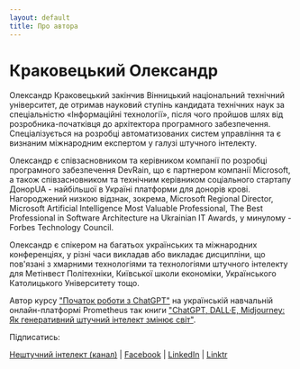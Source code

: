 ```yaml
---
layout: default
title: Про автора
---
```


# Краковецький Олександр

Олександр Краковецький закінчив Вінницький національний технічний університет, де отримав науковий ступінь кандидата технічних наук за спеціальністю «Інформаційні технології», після чого пройшов шлях від розробника-початківця до архітектора програмного забезпечення. Спеціалізується на розробці автоматизованих систем управління та є визнаним міжнародним експертом у галузі штучного інтелекту.

Олександр є співзасновником та керівником компанії по розробці програмного забезпечення DevRain, що є партнером компанії Microsoft, а також співзасновником та технічним керівником соціального стартапу ДонорUA - найбільшої в Україні платформи для донорів крові. Нагороджений низкою відзнак, зокрема, Microsoft Regional Director, Microsoft Artificial Intelligence Most Valuable Professional, The Best Professional in Software Architecture на Ukrainian IT Awards, у минулому - Forbes Technology Council.

Олександр є спікером на багатьох українських та міжнародних конференціях, у різні часи викладав або викладає дисципліни, що пов'язані з хмарними технологіями та технологіями штучного інтелекту для Метінвест Політехніки, Київської школи економіки, Українського Католицького Університету тощо.

Автор курсу ["Початок роботи з ChatGPT"](https://prometheus.org.ua/course/course-v1:Prometheus+GPT101+2023_T1) на українській навчальній онлайн-платформі Prometheus так книги ["ChatGPT, DALL·E, Midjourney: Як генеративний штучний інтелект змінює світ"](https://www.arthuss.com.ua/shop/yak-heneratyvnyy-shtuchnyy-intelekt-zminyuye-svit).

Підписатись:

[Нештучний інтелект (канал)](https://t.me/neshtuchnyi) | [Facebook](https://www.facebook.com/oleksandr.krakovetskyi) | [LinkedIn](https://www.linkedin.com/in/sashaeve/) | [Linktr](https://linktr.ee/oleksandr.krakovetskyi)
